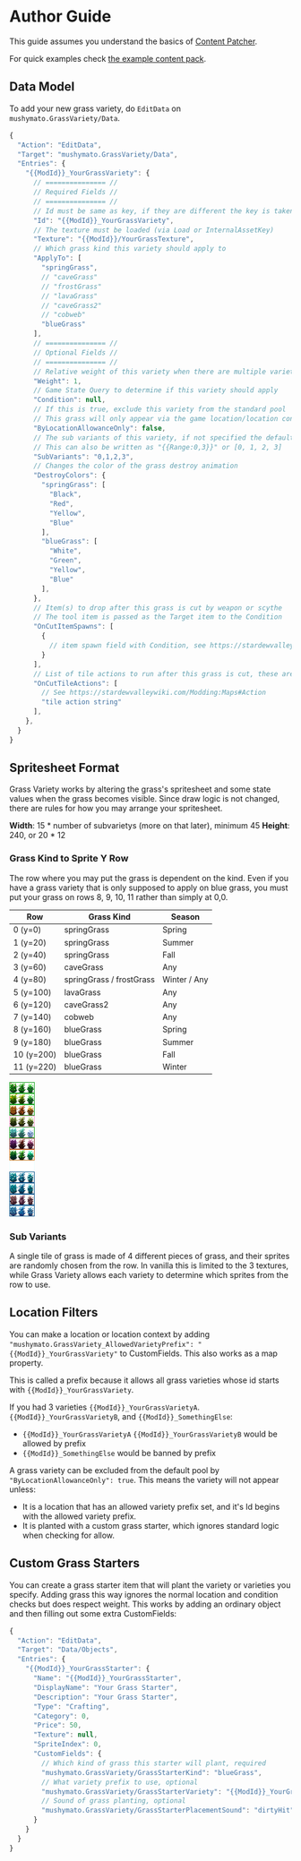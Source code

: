 # Author Guide

This guide assumes you understand the basics of [Content Patcher](https://github.com/Pathoschild/StardewMods/blob/develop/ContentPatcher/docs/author-guide.md).

For quick examples check [the example content pack](../GrassVariety.Test).

## Data Model

To add your new grass variety, do `EditData` on `mushymato.GrassVariety/Data`.

```js
{
  "Action": "EditData",
  "Target": "mushymato.GrassVariety/Data",
  "Entries": {
    "{{ModId}}_YourGrassVariety": {
      // =============== //
      // Required Fields //
      // =============== //
      // Id must be same as key, if they are different the key is taken as truth.
      "Id": "{{ModId}}_YourGrassVariety",
      // The texture must be loaded (via Load or InternalAssetKey)
      "Texture": "{{ModId}}/YourGrassTexture",
      // Which grass kind this variety should apply to
      "ApplyTo": [
        "springGrass",
        // "caveGrass"
        // "frostGrass"
        // "lavaGrass"
        // "caveGrass2"
        // "cobweb"
        "blueGrass"
      ],
      // =============== //
      // Optional Fields //
      // =============== //
      // Relative weight of this variety when there are multiple varieties able apply to this grass.
      "Weight": 1,
      // Game State Query to determine if this variety should apply
      "Condition": null,
      // If this is true, exclude this variety from the standard pool
      // This grass will only appear via the game location/location context mushymato.GrassVariety_AllowedVarietyPrefix custom field, or via a custom grass starter
      "ByLocationAllowanceOnly": false,
      // The sub variants of this variety, if not specified the default is 0,1,2
      // This can also be written as "{{Range:0,3}}" or [0, 1, 2, 3]
      "SubVariants": "0,1,2,3",
      // Changes the color of the grass destroy animation
      "DestroyColors": {
        "springGrass": [
          "Black",
          "Red",
          "Yellow",
          "Blue"
        ],
        "blueGrass": [
          "White",
          "Green",
          "Yellow",
          "Blue"
        ],
      },
      // Item(s) to drop after this grass is cut by weapon or scythe
      // The tool item is passed as the Target item to the Condition
      "OnCutItemSpawns": [
        {
          // item spawn field with Condition, see https://stardewvalleywiki.com/Modding:Item_queries
        }
      ],
      // List of tile actions to run after this grass is cut, these are same you put on Buildings layer Action tile property
      "OnCutTileActions": [
        // See https://stardewvalleywiki.com/Modding:Maps#Action
        "tile action string"
      ],
    },
  }
}
```

## Spritesheet Format

Grass Variety works by altering the grass's spritesheet and some state values when the grass becomes visible. Since draw logic is not changed, there are rules for how you may arrange your spritesheet.

**Width**: 15 * number of subvarietys (more on that later), minimum 45
**Height**: 240, or 20 * 12

### Grass Kind to Sprite Y Row

The row where you may put the grass is dependent on the kind. Even if you have a grass variety that is only supposed to apply on blue grass, you must put your grass on rows 8, 9, 10, 11 rather than simply at 0,0.

| Row | Grass Kind | Season |
| --- | ---------- | ------ |
| 0 (y=0) | springGrass | Spring |
| 1 (y=20) | springGrass | Summer |
| 2 (y=40) | springGrass | Fall |
| 3 (y=60) | caveGrass | Any |
| 4 (y=80) | springGrass / frostGrass | Winter / Any |
| 5 (y=100) | lavaGrass | Any |
| 6 (y=120) | caveGrass2 | Any |
| 7 (y=140) | cobweb | Any |
| 8 (y=160) | blueGrass | Spring |
| 9 (y=180) | blueGrass | Summer |
| 10 (y=200) | blueGrass | Fall |
| 11 (y=220) | blueGrass | Winter |

![Grass Sheet Example](../GrassVariety.Test/assets/grass_three.png)

### Sub Variants

A single tile of grass is made of 4 different pieces of grass, and their sprites are randomly chosen from the row. In vanilla this is limited to the 3 textures, while Grass Variety allows each variety to determine which sprites from the row to use.

## Location Filters

You can make a location or location context by adding `"mushymato.GrassVariety_AllowedVarietyPrefix": "{{ModId}}_YourGrassVariety"` to CustomFields. This also works as a map property.

This is called a prefix because it allows all grass varieties whose id starts with `{{ModId}}_YourGrassVariety`.

If you had 3 varieties `{{ModId}}_YourGrassVarietyA`. `{{ModId}}_YourGrassVarietyB`, and `{{ModId}}_SomethingElse`:
- `{{ModId}}_YourGrassVarietyA` `{{ModId}}_YourGrassVarietyB` would be allowed by prefix
- `{{ModId}}_SomethingElse` would be banned by prefix

A grass variety can be excluded from the default pool by `"ByLocationAllowanceOnly": true`. This means the variety will not appear unless:
- It is a location that has an allowed variety prefix set, and it's Id begins with the allowed variety prefix.
- It is planted with a custom grass starter, which ignores standard logic when checking for allow.

## Custom Grass Starters

You can create a grass starter item that will plant the variety or varieties you specify. Adding grass this way ignores the normal location and condition checks but does respect weight. This works by adding an ordinary object and then filling out some extra CustomFields:

```js
{
  "Action": "EditData",
  "Target": "Data/Objects",
  "Entries": {
    "{{ModId}}_YourGrassStarter": {
      "Name": "{{ModId}}_YourGrassStarter",
      "DisplayName": "Your Grass Starter",
      "Description": "Your Grass Starter",
      "Type": "Crafting",
      "Category": 0,
      "Price": 50,
      "Texture": null,
      "SpriteIndex": 0,
      "CustomFields": {
        // Which kind of grass this starter will plant, required
        "mushymato.GrassVariety/GrassStarterKind": "blueGrass",
        // What variety prefix to use, optional
        "mushymato.GrassVariety/GrassStarterVariety": "{{ModId}}_YourGrassVariety",
        // Sound of grass planting, optional
        "mushymato.GrassVariety/GrassStarterPlacementSound": "dirtyHit"
      }
    }
  }
}
```
